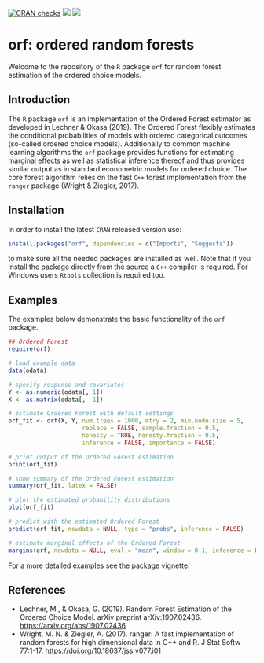 [![CRAN checks](https://cranchecks.info/badges/summary/orf)](https://cran.r-project.org/web/checks/check_results_orf.html)
[![](https://www.r-pkg.org/badges/version/orf?color=brightgreen)](https://cran.r-project.org/package=orf)
[![](http://cranlogs.r-pkg.org/badges/grand-total/orf?color=blue)](https://cran.r-project.org/package=orf)

# orf: ordered random forests

Welcome to the repository of the `R` package `orf` for random forest estimation of
the ordered choice models.

## Introduction

The `R` package `orf` is an implementation of the Ordered Forest estimator
as developed in Lechner & Okasa (2019). The Ordered Forest flexibly estimates
the conditional probabilities of models with ordered categorical outcomes
(so-called ordered choice models). Additionally to common machine learning
algorithms the `orf` package provides functions for estimating marginal effects
as well as statistical inference thereof and thus provides similar output as in
standard econometric models for ordered choice. The core forest algorithm relies
on the fast `C++` forest implementation from the `ranger` package (Wright & Ziegler, 2017).

## Installation

In order to install the latest `CRAN` released version use:

```r
install.packages("orf", dependencies = c("Imports", "Suggests"))
```

to make sure all the needed packages are installed as well. Note that if you install
the package directly from the source a `C++` compiler is required. For Windows 
users `Rtools` collection is required too.

## Examples

The examples below demonstrate the basic functionality of the `orf` package.

```r
## Ordered Forest
require(orf)

# load example data
data(odata)

# specify response and covariates
Y <- as.numeric(odata[, 1])
X <- as.matrix(odata[, -1])

# estimate Ordered Forest with default settings
orf_fit <- orf(X, Y, num.trees = 1000, mtry = 2, min.node.size = 5,
                     replace = FALSE, sample.fraction = 0.5,
                     honesty = TRUE, honesty.fraction = 0.5,
                     inference = FALSE, importance = FALSE)

# print output of the Ordered Forest estimation
print(orf_fit)

# show summary of the Ordered Forest estimation
summary(orf_fit, latex = FALSE)

# plot the estimated probability distributions
plot(orf_fit)

# predict with the estimated Ordered Forest
predict(orf_fit, newdata = NULL, type = "probs", inference = FALSE)

# estimate marginal effects of the Ordered Forest
margins(orf, newdata = NULL, eval = "mean", window = 0.1, inference = FALSE)
```

For a more detailed examples see the package vignette.

## References

- Lechner, M., & Okasa, G. (2019). Random Forest Estimation of the Ordered Choice Model. arXiv preprint arXiv:1907.02436. <https://arxiv.org/abs/1907.02436>
- Wright, M. N. & Ziegler, A. (2017). ranger: A fast implementation of random forests for high dimensional data in C++ and R. J Stat Softw 77:1-17. <https://doi.org/10.18637/jss.v077.i01>

